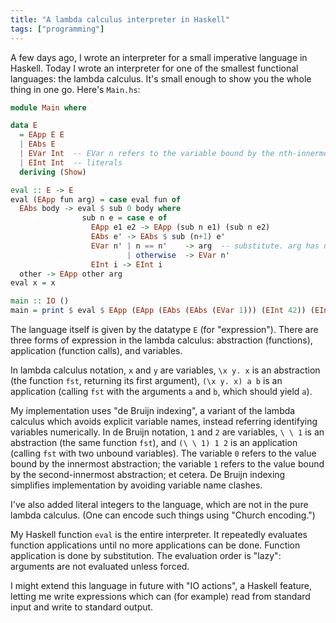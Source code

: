 ```yaml
---
title: "A lambda calculus interpreter in Haskell"
tags: ["programming"]
---
```


A few days ago, I wrote an interpreter for a small imperative language in Haskell.
Today I wrote an interpreter for one of the smallest functional languages:
the lambda calculus.
It's small enough to show you the whole thing in one go.
Here's `Main.hs`:

```haskell
module Main where

data E
  = EApp E E
  | EAbs E
  | EVar Int  -- EVar n refers to the variable bound by the nth-innermost abstraction
  | EInt Int  -- literals
  deriving (Show)

eval :: E -> E
eval (EApp fun arg) = case eval fun of
  EAbs body -> eval $ sub 0 body where
                sub n e = case e of
                  EApp e1 e2 -> EApp (sub n e1) (sub n e2)
                  EAbs e' -> EAbs $ sub (n+1) e'
                  EVar n' | n == n'    -> arg  -- substitute. arg has no free vars.
                          | otherwise  -> EVar n'
                  EInt i -> EInt i
  other -> EApp other arg
eval x = x

main :: IO ()
main = print $ eval $ EApp (EApp (EAbs (EAbs (EVar 1))) (EInt 42)) (EInt 43)
```

The language itself is given by the datatype `E` (for "expression").
There are three forms of expression in the lambda calculus:
abstraction (functions),
application (function calls),
and variables.

In lambda calculus notation,
`x` and `y` are variables,
`\x y. x` is an abstraction (the function `fst`, returning its first argument),
`(\x y. x) a b` is an application (calling `fst` with the arguments `a` and `b`, which should yield `a`).

My implementation uses "de Bruijn indexing",
a variant of the lambda calculus which avoids explicit variable names,
instead referring identifying variables numerically.
In de Bruijn notation,
`1` and `2` are variables,
`\ \ 1` is an abstraction (the same function `fst`),
and `(\ \ 1) 1 2` is an application (calling `fst` with two unbound variables).
The variable `0` refers to the value bound by the innermost abstraction;
the variable `1` refers to the value bound by the second-innermost abstraction;
et cetera.
De Bruijn indexing simplifies implementation
by avoiding variable name clashes.

I've also added literal integers to the language,
which are not in the pure lambda calculus.
(One can encode such things using "Church encoding.")

My Haskell function `eval` is the entire interpreter.
It repeatedly evaluates function applications until no more applications can be done.
Function application is done by substitution.
The evaluation order is "lazy":
arguments are not evaluated unless forced.

I might extend this language in future with "IO actions",
a Haskell feature,
letting me write expressions which can (for example)
read from standard input
and write to standard output.
